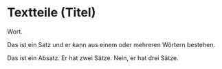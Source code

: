 # Textteile (Titel)

Wort.

Das ist ein Satz und er kann aus einem oder mehreren Wörtern bestehen.

Das ist ein Absatz. Er hat zwei Sätze. Nein, er hat drei Sätze.
